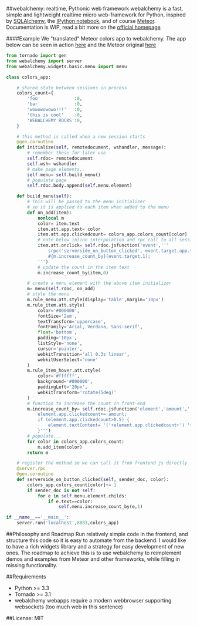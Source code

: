 ##webalchemy: realtime, Pythonic web framework
webalchemy is a fast, simple and lightweight realtime micro web-framework for Python, inspired by [SQLAlchemy](http://www.sqlalchemy.org/), the [IPython notebook](http://ipython.org/), and of course [Meteor](http://www.meteor.com/). Documentation is WIP, read a bit more on the [official homepage](http://skariel.org/webalchemy/)

####Example
We "translated" Meteor colors app to webalchemy. The app below can be seen in action [here](https://vimeo.com/73073766) and the Meteor original [here](http://www.meteor.com/screencast)
```python
from tornado import gen
from webalchemy import server
from webalchemy.widgets.basic.menu import menu

class colors_app:    

    # shared state between sessions in process
    colors_count={
        'foo'             :0,
        'bar'             :0,
        'wowowowowo!!!'   :0,
        'this is cool'    :0,
        'WEBALCHEMY ROCKS':0,
    }

    # this method is called when a new session starts
    @gen.coroutine
    def initialize(self, remotedocument, wshandler, message):
        # remember these for later use
        self.rdoc= remotedocument
        self.wsh= wshandler
        # make page elements..
        self.menu= self.build_menu()
        # populate page
        self.rdoc.body.append(self.menu.element)

    def build_menu(self):
        # This will be passed to the menu initializer
        # so it is applied to each item when added to the menu
        def on_add(item):
            nonlocal m
            color= item.text
            item.att.app.text= color
            item.att.app.clickedcount= colors_app.colors_count[color]
            # note below inline interpolation and rpc call to all sessions
            item.att.onclick= self.rdoc.jsfunction('event','''
                srpc('serverside_on_button_clicked', event.target.app.text);
                #{m.increase_count_by}(event.target,1);
            ''')
            # update the count in the item text
            m.increase_count_by(item,0)

        # create a menu element with the above item initializer
        m= menu(self.rdoc, on_add)
        # style the menu
        m.rule_menu.att.style(display='table',margin='10px')
        m.rule_item.att.style(
            color='#000000',
            fontSize='2em',
            textTransform='uppercase',
            fontFamily='Arial, Verdana, Sans-serif',
            float='bottom',
            padding='10px',
            listStyle='none',
            cursor='pointer',
            webkitTransition='all 0.3s linear',
            webkitUserSelect='none'
        )
        m.rule_item_hover.att.style(
            color='#ffffff',
            background='#000000',
            paddingLeft='20px',
            webkitTransform='rotate(5deg)'
        )
        # function to increase the count in front-end
        m.increase_count_by= self.rdoc.jsfunction('element','amount','''
            element.app.clickedcount+= amount;
            if (element.app.clickedcount>0.5) {
                element.textContent= '('+element.app.clickedcount+') '+element.app.text;
            }''')
        # populate...
        for color in colors_app.colors_count:
            m.add_item(color)
        return m

    # register the method so we can call it from frontend js directly
    @server.rpc
    @gen.coroutine
    def serverside_on_button_clicked(self, sender_doc, color):
        colors_app.colors_count[color]+= 1
        if sender_doc is not self:
            for e in self.menu.element.childs:
                if e.text==color:
                    self.menu.increase_count_by(e,1)

if __name__=='__main__':
    server.run('localhost',8083,colors_app)
```
##Philosophy and Roadmap
Run relatively simple code in the frontend, and structure this code so it is easy to automate from the backend. I would like to have a rich widgets library and a strategy for easy development of new ones. The roadmap to achieve this is to use webalchemy to reimplement demos and examples from Meteor and other frameworks, while filling in missing functionality.

##Requirements
* Python >= 3.3
* Tornado >= 3.1
* webalchemy webapps require a modern webbrowser supporting websockets (too much web in this sentence)

##License: MIT

